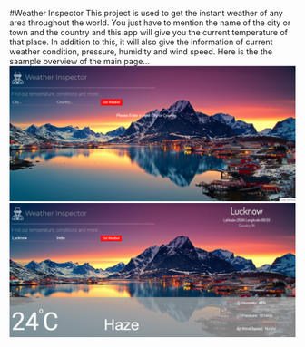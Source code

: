 #Weather Inspector
This project is used to get the instant weather of any area throughout the world. You just have to mention the name of the city or town and the country and this app will give you the current temperature of that place. In addition to this, it will also give the information of current weather condition, pressure, humidity and wind speed.
Here is the the saample overview of the main page...
![](main2.png)
![](main1.png)
